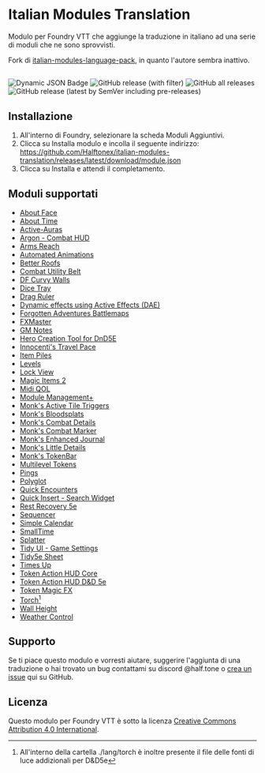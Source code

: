 # Italian Modules Translation
Modulo per Foundry VTT che aggiunge la traduzione in italiano ad una serie di moduli che ne sono sprovvisti.

Fork di [italian-modules-language-pack](https://gitlab.com/riccisi/italian-modules-language-pack), in quanto l'autore sembra inattivo.

##
![Dynamic JSON Badge](https://img.shields.io/badge/dynamic/json?url=https%3A%2F%2Fgithub.com%2FHalftonex%2Fitalian-modules-translation%2Freleases%2Flatest%2Fdownload%2Fmodule.json&query=compatibility.verified&label=Foundry%20Version&color=orange)
![GitHub release (with filter)](https://img.shields.io/github/v/release/Halftonex/italian-modules-translation?label=Release&color=teal)
![GitHub all releases](https://img.shields.io/github/downloads/Halftonex/italian-modules-translation/total?label=Downloads&color=yellow)
![GitHub release (latest by SemVer including pre-releases)](https://img.shields.io/github/downloads-pre/Halftonex/italian-modules-translation/latest/total?label=Downloads%20Latest&color=green)


## Installazione
1. All'interno di Foundry, selezionare la scheda Moduli Aggiuntivi.
1. Clicca su Installa modulo e incolla il seguente indirizzo: https://github.com/Halftonex/italian-modules-translation/releases/latest/download/module.json
1. Clicca su Installa e attendi il completamento.

## Moduli supportati
* [About Face](https://github.com/mclemente/about-face)
* [About Time](https://gitlab.com/tposney/about-time)
* [Active-Auras](https://github.com/kandashi/Active-Auras)
* [Argon - Combat HUD](https://github.com/theripper93/enhancedcombathud)
* [Arms Reach](https://github.com/p4535992/foundryvtt-arms-reach)
* [Automated Animations](https://github.com/otigon/automated-jb2a-animations)
* [Better Roofs](https://github.com/theripper93/Better-Roofs/)
* [Combat Utility Belt](https://github.com/death-save/combat-utility-belt)
* [DF Curvy Walls](https://github.com/flamewave000/dragonflagon-fvtt/tree/master/df-curvy-walls)
* [Dice Tray](https://gitlab.com/asacolips-projects/foundry-mods/foundry-vtt-dice-calculator)
* [Drag Ruler](https://github.com/manuelVo/foundryvtt-drag-ruler)
* [Dynamic effects using Active Effects (DAE)](https://gitlab.com/tposney/dae)
* [Forgotten Adventures Battlemaps](https://www.forgotten-adventures.net/)
* [FXMaster](https://github.com/ghost-fvtt/fxmaster)
* [GM Notes](https://github.com/bithir/gm-notes)
* [Hero Creation Tool for DnD5E](https://github.com/HeroCreationLab/hero-creation-tool)
* [Innocenti's Travel Pace](https://github.com/rinnocenti/travel-pace)
* [Item Piles](https://github.com/fantasycalendar/FoundryVTT-ItemPiles)
* [Levels](https://github.com/theripper93/Levels)
* [Lock View](https://github.com/CDeenen/LockView)
* [Magic Items 2](https://github.com/PwQt/magic-items-2)
* [Midi QOL](https://gitlab.com/tposney/midi-qol)
* [Module Management+](https://github.com/mouse0270/module-credits)
* [Monk's Active Tile Triggers](https://github.com/ironmonk88/monks-active-tiles)
* [Monk's Bloodsplats](https://github.com/ironmonk88/monks-bloodsplats)
* [Monk's Combat Details](https://github.com/ironmonk88/monks-combat-details)
* [Monk's Combat Marker](https://github.com/ironmonk88/monks-combat-marker)
* [Monk's Enhanced Journal](https://github.com/ironmonk88/monks-enhanced-journal)
* [Monk's Little Details](https://github.com/ironmonk88/monks-little-details)
* [Monk's TokenBar](https://github.com/ironmonk88/monks-tokenbar)
* [Multilevel Tokens](https://github.com/grandseiken/foundryvtt-multilevel-tokens)
* [Pings](https://gitlab.com/foundry-azzurite/pings)
* [Polyglot](https://github.com/mclemente/fvtt-module-polyglot)
* [Quick Encounters](https://github.com/spetzel2020/quick-encounters)
* [Quick Insert - Search Widget](https://gitlab.com/fvtt-modules-lab/quick-insert)
* [Rest Recovery 5e](https://github.com/fantasycalendar/FoundryVTT-RestRecovery)
* [Sequencer](https://github.com/fantasycalendar/FoundryVTT-Sequencer)
* [Simple Calendar](https://github.com/vigoren/foundryvtt-simple-calendar)
* [SmallTime](https://github.com/unsoluble/smalltime)
* [Splatter](https://github.com/theripper93/Splatter)
* [Tidy UI - Game Settings](https://github.com/sdenec/tidy-ui_game-settings)
* [Tidy5e Sheet](https://github.com/sdenec/tidy5e-sheet)
* [Times Up](https://gitlab.com/tposney/times-up)
* [Token Action HUD Core](https://github.com/Larkinabout/fvtt-token-action-hud-core)
* [Token Action HUD D&D 5e](https://github.com/Larkinabout/fvtt-token-action-hud-dnd5e)
* [Token Magic FX](https://github.com/Feu-Secret/Tokenmagic)
* [Torch](https://github.com/League-of-Foundry-Developers/torch)[^1]
* [Wall Height](https://github.com/theripper93/wall-height)
* [Weather Control](https://gitlab.com/jstebenne/foundryvtt-weather-control)

[^1]: All'interno della cartella ./lang/torch è inoltre presente il file delle fonti di luce addizionali per D&D5e

## Supporto
Se ti piace questo modulo e vorresti aiutare, suggerire l'aggiunta di una traduzione o hai trovato un bug contattami su discord @half.tone o [crea un issue](https://github.com/Halftonex/italian-modules-translation/issues) qui su GitHub.

## Licenza
Questo modulo per Foundry VTT è sotto la licenza [Creative Commons Attribution 4.0 International](https://creativecommons.org/licenses/by/4.0/).
